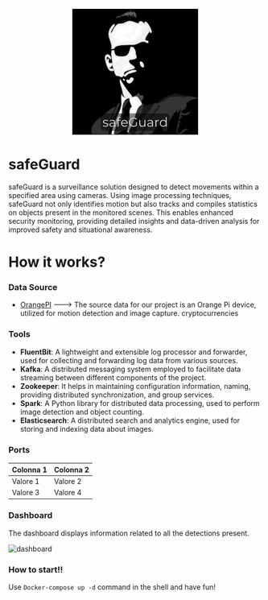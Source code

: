 <p align="center">
  <img src="images/logo_resized.png" alt="progettotap" />
</p>

# safeGuard
safeGuard is a surveillance solution designed to detect movements within a specified area using cameras. Using image processing techniques, safeGuard not only identifies motion but also tracks and compiles statistics on objects present in the monitored scenes. This enables enhanced security monitoring, providing detailed insights and data-driven analysis for improved safety and situational awareness.

# How it works?



### Data Source 
  - [OrangePI](http://www.orangepi.org/html/hardWare/computerAndMicrocontrollers/details/orange-pi-3-LTS.html) ---> The source data for our project is an Orange Pi device, utilized for motion detection and image capture.
 cryptocurrencies
  
  
### Tools
- **FluentBit**: A lightweight and extensible log processor and forwarder, used for collecting and forwarding log data from various sources.
- **Kafka**: A distributed messaging system employed to facilitate data streaming between different components of the project.
- **Zookeeper**: It helps in maintaining configuration information, naming, providing distributed synchronization, and group services.
- **Spark**: A Python library for distributed data processing, used to perform image detection and object counting.
- **Elasticsearch**: A distributed search and analytics engine, used for storing and indexing data about images.

### Ports
  | Colonna 1 | Colonna 2 |
  |-----------|-----------|
  | Valore 1  | Valore 2  |
  | Valore 3  | Valore 4  |

 
 ### Dashboard
 The dashboard displays information related to all the detections present.
 
 ![dashboard]()



### How to start!!

Use `Docker-compose up -d` command  in the shell and have fun!
